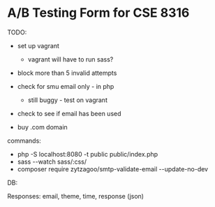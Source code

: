 # A/B Testing Form for CSE 8316

TODO:
- set up vagrant 
	- vagrant will have to run sass?

- block more than 5 invalid attempts
- check for smu email only - in php
	- still buggy - test on vagrant
- check to see if email has been used
- buy .com domain


commands:
- php -S localhost:8080 -t public public/index.php
- sass --watch sass/:css/
- composer require zytzagoo/smtp-validate-email --update-no-dev 


DB:

Responses:
	email, theme, time, response (json)

